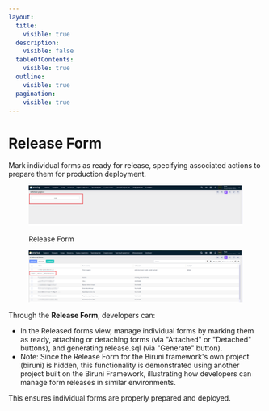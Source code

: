 ```yaml
---
layout:
  title:
    visible: true
  description:
    visible: false
  tableOfContents:
    visible: true
  outline:
    visible: true
  pagination:
    visible: true
---
```


# Release Form

Mark individual forms as ready for release, specifying associated actions to prepare them for production deployment.

<figure><img src="../../.gitbook/assets/dev-module/release-form-projects.png" alt=""><figcaption><p>Release Form</p></figcaption></figure>

<figure><img src="../../.gitbook/assets/dev-module/release-form-row-buttons.png" alt=""><figcaption></figcaption></figure>

Through the **Release Form**, developers can:

* In the Released forms view, manage individual forms by marking them as ready, attaching or detaching forms (via "Attached" or "Detached" buttons), and generating release.sql (via "Generate" button).
* Note: Since the Release Form for the Biruni framework's own project (biruni) is hidden, this functionality is demonstrated using another project built on the Biruni Framework, illustrating how developers can manage form releases in similar environments.

This ensures individual forms are properly prepared and deployed.
